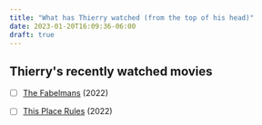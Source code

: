 ```yaml
---
title: "What has Thierry watched (from the top of his head)"
date: 2023-01-20T16:09:36-06:00
draft: true
---
```


## Thierry's recently watched movies


- [ ] [The Fabelmans](https://www.imdb.com/title/tt14208870/) (2022)
- [ ] [This Place Rules](https://www.imdb.com/title/tt23950956/) (2022)

